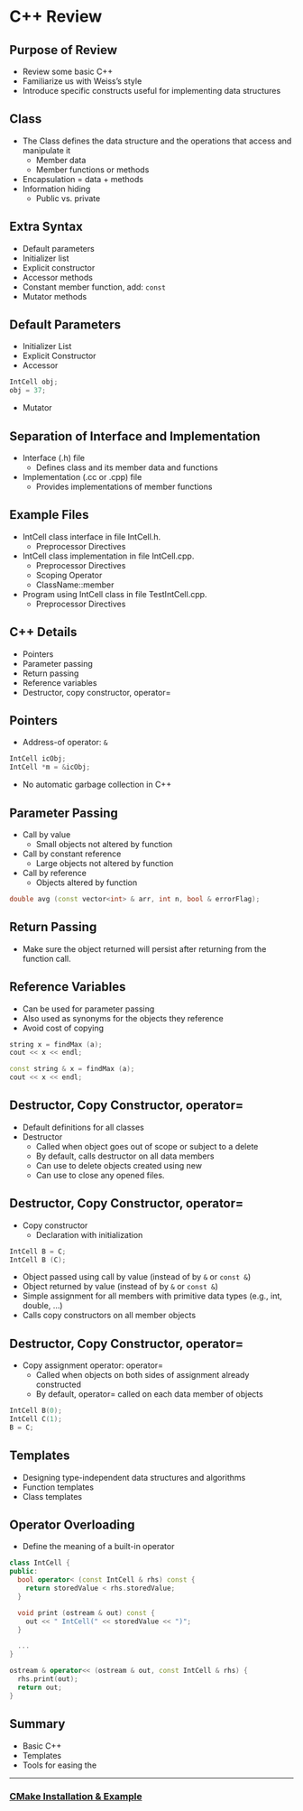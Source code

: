 # C++ Review

## Purpose of Review
- Review some basic C++
- Familiarize us with Weiss’s style
- Introduce specific constructs useful for implementing data structures


## Class
- The Class defines the data structure and the operations that access and manipulate it
  - Member data
  - Member functions or methods
- Encapsulation = data + methods
- Information hiding
  - Public vs. private

## Extra Syntax
- Default parameters
- Initializer list
- Explicit constructor
- Accessor methods
- Constant member function, add: `const`
- Mutator methods


## Default Parameters
- Initializer List
- Explicit Constructor
- Accessor

```cpp
IntCell obj;
obj = 37;
```
- Mutator

## Separation of Interface and Implementation
- Interface (.h) file
  - Defines class and its member data and functions
- Implementation (.cc or .cpp) file
  - Provides implementations of member functions

## Example Files
- IntCell class interface in file IntCell.h.
  - Preprocessor Directives
- IntCell class implementation in file IntCell.cpp.
  - Preprocessor Directives
  - Scoping Operator
  - ClassName::member
- Program using IntCell class in file TestIntCell.cpp.
  - Preprocessor Directives

## C++ Details
- Pointers
- Parameter passing
- Return passing
- Reference variables
- Destructor, copy constructor, operator=

## Pointers
- Address-of operator: `&`
```cpp
IntCell icObj;
IntCell *m = &icObj;
```
- No automatic garbage collection in C++

## Parameter Passing
- Call by value
  - Small objects not altered by function
- Call by constant reference
  - Large objects not altered by function
- Call by reference
  - Objects altered by function
```cpp
double avg (const vector<int> & arr, int n, bool & errorFlag);
```

## Return Passing
- Make sure the object returned will persist after returning from the function call.

## Reference Variables
- Can be used for parameter passing
- Also used as synonyms for the objects they reference
- Avoid cost of copying

```cpp
string x = findMax (a);
cout << x << endl;

const string & x = findMax (a);
cout << x << endl;
``` 

## Destructor, Copy Constructor, operator=
- Default definitions for all classes
- Destructor
  - Called when object goes out of scope or subject to a delete
  - By default, calls destructor on all data members
  - Can use to delete objects created using new
  - Can use to close any opened files.

## Destructor, Copy Constructor, operator=
- Copy constructor
  - Declaration with initialization
```cpp
IntCell B = C;
IntCell B (C);
```
- Object passed using call by value (instead of by `&` or `const &`)
- Object returned by value (instead of by `&` or `const &`)
- Simple assignment for all members with primitive data types (e.g., int, double, …)
- Calls copy constructors on all member objects

## Destructor, Copy Constructor, operator=
- Copy assignment operator: operator=
  - Called when objects on both sides of assignment already constructed
  - By default, operator= called on each data member of objects
```cpp
IntCell B(0);
IntCell C(1);
B = C;
```

## Templates
- Designing type-independent data structures and algorithms
- Function templates
- Class templates

## Operator Overloading
- Define the meaning of a built-in operator
```cpp
class IntCell {
public:
  bool operator< (const IntCell & rhs) const {
    return storedValue < rhs.storedValue;
  }

  void print (ostream & out) const {
    out << " IntCell(" << storedValue << ")";
  }

  ...
}

ostream & operator<< (ostream & out, const IntCell & rhs) {
  rhs.print(out); 
  return out;
}
```

## Summary 
- Basic C++
- Templates
- Tools for easing the 

---

### [CMake Installation & Example](https://github.com/MarkShinozaki/CPTS223-AdvancedDataStructuresInCpp/tree/Helpful-Material/(1)%20CMake%20Installation%20%26%20Example)



